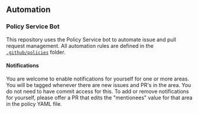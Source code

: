 ## Automation

### Policy Service Bot

This repository uses the Policy Service bot to automate issue and pull request management. All automation rules are defined in the [`.github/policies`](/.github/policies) folder.

#### Notifications

You are welcome to enable notifications for yourself for one or more areas. You will be tagged whenever there are new issues and PR's in the area. You do not need to have commit access for this. To add or remove notifications for yourself, please offer a PR that edits the "mentionees" value for that area in the policy YAML file.
